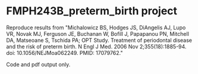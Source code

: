 # FMPH243B_preterm_birth project

Reproduce results from "Michalowicz BS, Hodges JS, DiAngelis AJ, Lupo VR, Novak MJ, Ferguson JE, Buchanan W, Bofill J, Papapanou PN, Mitchell DA, Matseoane S, Tschida PA; OPT Study. Treatment of periodontal disease and the risk of preterm birth. N Engl J Med. 2006 Nov 2;355(18):1885-94. doi: 10.1056/NEJMoa062249. PMID: 17079762."

Code and pdf output only.
